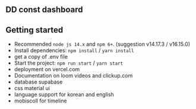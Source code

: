 ## DD const dashboard
## Getting started


- Recommended `node js 14.x` and `npm 6+`. (suggestion v14.17.3 / v16.15.0)
- Install dependencies: `npm install` / `yarn install`
- get a copy of .env file
- Start the project: `npm run start` / `yarn start`
- deployment on vercel.com
- Documentation on loom videos and clickup.com
- database supabase
- css material ui
- language support for korean and english
- mobiscoll for timeline
